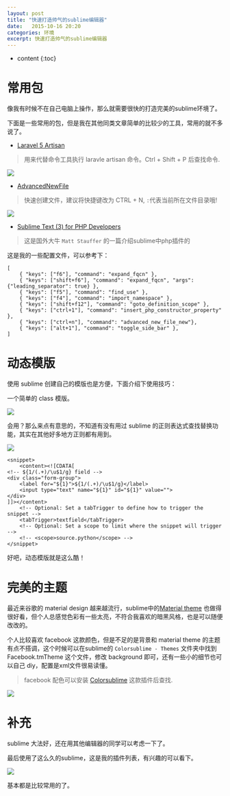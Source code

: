 ```yaml
---
layout: post
title: "快速打造帅气的sublime编辑器"
date:   2015-10-16 20:20
categories: 环境
excerpt: 快速打造帅气的sublime编辑器
---
```


* content
{:toc}

# 常用包

像我有时候不在自己电脑上操作，那么就需要很快的打造完美的sublime环境了。

下面是一些常用的包，但是我在其他同类文章简单的比较少的工具，常用的就不多说了。

* [Laravel 5 Artisan](https://packagecontrol.io/packages/AdvancedNewFile)

> 用来代替命令工具执行 laravle artisan 命令。Ctrl + Shift + P 后查找命令.

![](http://7xly6p.com1.z0.glb.clouddn.com/first.gif)

* [AdvancedNewFile](https://packagecontrol.io/packages/AdvancedNewFile)

> 快速创建文件，建议将快捷键改为 CTRL + N, `:`代表当前所在文件目录哦!

![](http://7xly6p.com1.z0.glb.clouddn.com/newfile.gif)

* [Sublime Text (3) for PHP Developers](https://mattstauffer.co/blog/sublime-text-3-for-php-developers)

> 这是国外大牛 `Matt Stauffer` 的一篇介绍sublime中php插件的

这是我的一些配置文件，可以参考下：

    [
        { "keys": ["f6"], "command": "expand_fqcn" },
        { "keys": ["shift+f6"], "command": "expand_fqcn", "args": {"leading_separator": true} },
        { "keys": ["f5"], "command": "find_use" },
        { "keys": ["f4"], "command": "import_namespace" },
        { "keys": ["shift+f12"], "command": "goto_definition_scope" },
        { "keys": ["ctrl+1"], "command": "insert_php_constructor_property" },
        { "keys": ["ctrl+n"], "command": "advanced_new_file_new"},
        { "keys": ["alt+1"], "command": "toggle_side_bar" },
    ]

# 动态模版

使用 sublime 创建自己的模版也是方便，下面介绍下使用技巧：

一个简单的 class 模版。

![](http://7xly6p.com1.z0.glb.clouddn.com/template1.gif)

会用？那么来点有意思的，不知道有没有用过 sublime 的正则表达式查找替换功能，其实在其他好多地方正则都有用到。

![](http://7xly6p.com1.z0.glb.clouddn.com/template2.gif)

    <snippet>
        <content><![CDATA[
    <!-- ${1/(.+)/\u$1/g} field -->
    <div class="form-group">
        <label for="${1}">${1/(.+)/\u$1/g}</label>
        <input type="text" name="${1}" id="${1}" value="">
    </div>
    ]]></content>
        <!-- Optional: Set a tabTrigger to define how to trigger the snippet -->
        <tabTrigger>textfield</tabTrigger>
        <!-- Optional: Set a scope to limit where the snippet will trigger -->
        <!-- <scope>source.python</scope> -->
    </snippet>

好吧，动态模版就是这么酷！

# 完美的主题

最近来谷歌的 material design 越来越流行，sublime中的[Material theme](https://packagecontrol.io/packages/Material%20Theme) 也做得很好看，但个人总感觉色彩有一些太亮，不符合我喜欢的暗黑风格，也是可以随便改改的。

个人比较喜欢 facebook 这款颜色，但是不足的是背景和 material theme 的主题有点不搭调，这个时候可以在sublime的 `Colorsublime - Themes` 文件夹中找到 Facebook.tmTheme 这个文件，修改 background 即可，还有一些小的细节也可以自己 diy，配置是xml文件很易读懂。

> facebook 配色可以安装 [Colorsublime](https://packagecontrol.io/packages/Colorsublime) 这款插件后查找.

![](http://7xly6p.com1.z0.glb.clouddn.com/theme.gif)

# 补充

sublime 大法好，还在用其他编辑器的同学可以考虑一下了。

最后使用了这么久的sublime，这是我的插件列表，有兴趣的可以看下。

![](http://ww3.sinaimg.cn/mw690/baa3278fgw1ex3aal3t5uj206e0cct9i.jpg)

基本都是比较常用的了。
